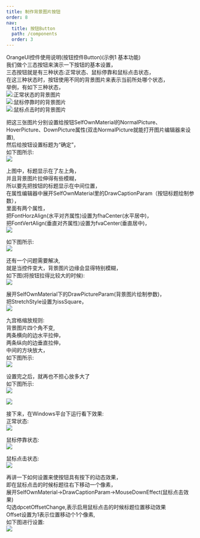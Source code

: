 ```yaml
---
title: 制作背景图片按钮
order: 8
nav:
  title: 按钮Button
  path: /components
  order: 3
---
```


OrangeUI控件使用说明(按钮控件Button)(示例1 基本功能)  
我们做个三态按钮来演示一下按钮的基本设置，  
三态按钮就是有三种状态:正常状态、鼠标停靠和鼠标点击状态，  
在这三种状态时，按钮使用不同的背景图片来表示当前所处哪个状态，  
举例，有如下三种状态，  
![](http://www.orangeui.cn/orangeuiblog/OrangeUI/2.1.OrangeUI%E6%8E%A7%E4%BB%B6%E4%BD%BF%E7%94%A8%E8%AF%B4%E6%98%8E(%E6%8C%89%E9%92%AE%E6%8E%A7%E4%BB%B6Button)(%E7%A4%BA%E4%BE%8B1%20%E5%9F%BA%E6%9C%AC%E5%8A%9F%E8%83%BD).files/image001.png):正常状态的背景图片  
![](http://www.orangeui.cn/orangeuiblog/OrangeUI/2.1.OrangeUI%E6%8E%A7%E4%BB%B6%E4%BD%BF%E7%94%A8%E8%AF%B4%E6%98%8E(%E6%8C%89%E9%92%AE%E6%8E%A7%E4%BB%B6Button)(%E7%A4%BA%E4%BE%8B1%20%E5%9F%BA%E6%9C%AC%E5%8A%9F%E8%83%BD).files/image003.png):鼠标停靠时的背景图片  
![](http://www.orangeui.cn/orangeuiblog/OrangeUI/2.1.OrangeUI%E6%8E%A7%E4%BB%B6%E4%BD%BF%E7%94%A8%E8%AF%B4%E6%98%8E(%E6%8C%89%E9%92%AE%E6%8E%A7%E4%BB%B6Button)(%E7%A4%BA%E4%BE%8B1%20%E5%9F%BA%E6%9C%AC%E5%8A%9F%E8%83%BD).files/image005.png):鼠标点击时的背景图片  
 
把这三张图片分别设置给按钮SelfOwnMaterial的NormalPicture、HoverPicture、DownPicture属性(双击NormalPicture就能打开图片编辑器来设置),  
然后给按钮设置标题为“确定”，  
如下图所示:  
![](http://www.orangeui.cn/orangeuiblog/OrangeUI/2.1.OrangeUI%E6%8E%A7%E4%BB%B6%E4%BD%BF%E7%94%A8%E8%AF%B4%E6%98%8E(%E6%8C%89%E9%92%AE%E6%8E%A7%E4%BB%B6Button)(%E7%A4%BA%E4%BE%8B1%20%E5%9F%BA%E6%9C%AC%E5%8A%9F%E8%83%BD).files/image007.png)

上图中，标题显示在了左上角，  
并且背景图片拉伸得有些模糊，  
所以要先把按钮的标题显示在中间位置，  
在属性编辑器中展开SelfOwnMaterial里的DrawCaptionParam（按钮标题绘制参数），  
里面有两个属性，  
把FontHorzAlign(水平对齐属性)设置为fhaCenter(水平居中)，  
把FontVertAlign(垂直对齐属性)设置为fvaCenter(垂直居中)，  
![](http://www.orangeui.cn/orangeuiblog/OrangeUI/2.1.OrangeUI%E6%8E%A7%E4%BB%B6%E4%BD%BF%E7%94%A8%E8%AF%B4%E6%98%8E(%E6%8C%89%E9%92%AE%E6%8E%A7%E4%BB%B6Button)(%E7%A4%BA%E4%BE%8B1%20%E5%9F%BA%E6%9C%AC%E5%8A%9F%E8%83%BD).files/image009.png)

如下图所示:  
![](http://www.orangeui.cn/orangeuiblog/OrangeUI/2.1.OrangeUI%E6%8E%A7%E4%BB%B6%E4%BD%BF%E7%94%A8%E8%AF%B4%E6%98%8E(%E6%8C%89%E9%92%AE%E6%8E%A7%E4%BB%B6Button)(%E7%A4%BA%E4%BE%8B1%20%E5%9F%BA%E6%9C%AC%E5%8A%9F%E8%83%BD).files/image011.png)

还有一个问题需要解决,  
就是当控件变大，背景图片边缘会显得特别模糊，  
如下图(将按钮拉得比较大的时候):  
![](http://www.orangeui.cn/orangeuiblog/OrangeUI/2.1.OrangeUI%E6%8E%A7%E4%BB%B6%E4%BD%BF%E7%94%A8%E8%AF%B4%E6%98%8E(%E6%8C%89%E9%92%AE%E6%8E%A7%E4%BB%B6Button)(%E7%A4%BA%E4%BE%8B1%20%E5%9F%BA%E6%9C%AC%E5%8A%9F%E8%83%BD).files/image013.png)

展开SelfOwnMaterial下的DrawPictureParam(背景图片绘制参数)，  
把StretchStyle设置为issSquare，  
![](http://www.orangeui.cn/orangeuiblog/OrangeUI/2.1.OrangeUI%E6%8E%A7%E4%BB%B6%E4%BD%BF%E7%94%A8%E8%AF%B4%E6%98%8E(%E6%8C%89%E9%92%AE%E6%8E%A7%E4%BB%B6Button)(%E7%A4%BA%E4%BE%8B1%20%E5%9F%BA%E6%9C%AC%E5%8A%9F%E8%83%BD).files/image015.png)

九宫格缩放规则:  
背景图片四个角不变,  
两条横向的边水平拉伸，  
两条纵向的边垂直拉伸，  
中间的方块放大，  
如下图所示:  
![](http://www.orangeui.cn/orangeuiblog/OrangeUI/2.1.OrangeUI%E6%8E%A7%E4%BB%B6%E4%BD%BF%E7%94%A8%E8%AF%B4%E6%98%8E(%E6%8C%89%E9%92%AE%E6%8E%A7%E4%BB%B6Button)(%E7%A4%BA%E4%BE%8B1%20%E5%9F%BA%E6%9C%AC%E5%8A%9F%E8%83%BD).files/image017.png)

设置完之后，就再也不担心放多大了  
如下图所示:  
![](http://www.orangeui.cn/orangeuiblog/OrangeUI/2.1.OrangeUI%E6%8E%A7%E4%BB%B6%E4%BD%BF%E7%94%A8%E8%AF%B4%E6%98%8E(%E6%8C%89%E9%92%AE%E6%8E%A7%E4%BB%B6Button)(%E7%A4%BA%E4%BE%8B1%20%E5%9F%BA%E6%9C%AC%E5%8A%9F%E8%83%BD).files/image019.png)

![](http://www.orangeui.cn/orangeuiblog/OrangeUI/2.1.OrangeUI%E6%8E%A7%E4%BB%B6%E4%BD%BF%E7%94%A8%E8%AF%B4%E6%98%8E(%E6%8C%89%E9%92%AE%E6%8E%A7%E4%BB%B6Button)(%E7%A4%BA%E4%BE%8B1%20%E5%9F%BA%E6%9C%AC%E5%8A%9F%E8%83%BD).files/image021.png)


接下来，在Windows平台下运行看下效果:  
正常状态:  
![](http://www.orangeui.cn/orangeuiblog/OrangeUI/2.1.OrangeUI%E6%8E%A7%E4%BB%B6%E4%BD%BF%E7%94%A8%E8%AF%B4%E6%98%8E(%E6%8C%89%E9%92%AE%E6%8E%A7%E4%BB%B6Button)(%E7%A4%BA%E4%BE%8B1%20%E5%9F%BA%E6%9C%AC%E5%8A%9F%E8%83%BD).files/image023.png)

鼠标停靠状态:  
![](http://www.orangeui.cn/orangeuiblog/OrangeUI/2.1.OrangeUI%E6%8E%A7%E4%BB%B6%E4%BD%BF%E7%94%A8%E8%AF%B4%E6%98%8E(%E6%8C%89%E9%92%AE%E6%8E%A7%E4%BB%B6Button)(%E7%A4%BA%E4%BE%8B1%20%E5%9F%BA%E6%9C%AC%E5%8A%9F%E8%83%BD).files/image025.png)

鼠标点击状态:  
![](http://www.orangeui.cn/orangeuiblog/OrangeUI/2.1.OrangeUI%E6%8E%A7%E4%BB%B6%E4%BD%BF%E7%94%A8%E8%AF%B4%E6%98%8E(%E6%8C%89%E9%92%AE%E6%8E%A7%E4%BB%B6Button)(%E7%A4%BA%E4%BE%8B1%20%E5%9F%BA%E6%9C%AC%E5%8A%9F%E8%83%BD).files/image027.png)

 
再讲一下如何设置来使按钮具有按下的动态效果，  
即在鼠标点击的时候标题往右下移动一个像素，  
展开SelfOwnMaterial->DrawCaptionParam->MouseDownEffect(鼠标点击效果)  
勾选dpcetOffsetChange,表示启用鼠标点击的时候标题位置移动效果  
Offset设置为1表示位置移动个1个像素,  
如下图进行设置:  
![](http://www.orangeui.cn/orangeuiblog/OrangeUI/2.1.OrangeUI%E6%8E%A7%E4%BB%B6%E4%BD%BF%E7%94%A8%E8%AF%B4%E6%98%8E(%E6%8C%89%E9%92%AE%E6%8E%A7%E4%BB%B6Button)(%E7%A4%BA%E4%BE%8B1%20%E5%9F%BA%E6%9C%AC%E5%8A%9F%E8%83%BD).files/image029.png)


 


